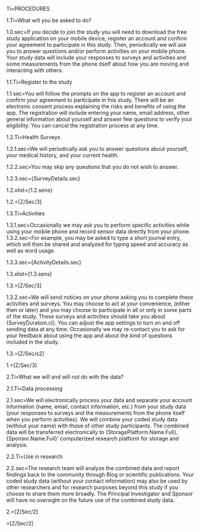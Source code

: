 Ti=PROCEDURES

1.Ti=What will you be asked to do?

1.0.sec=If you decide to join the study you will need to download the free study application on your mobile device, register an account and confirm your agreement to participate in this study.  Then, periodically we will ask you to answer questions and/or perform activities on your mobile phone. Your study data will include your responses to surveys and activities and some measurements from the phone itself about how you are moving and interacting with others.

1.1.Ti=Register to the study

1.1.sec=You will follow the prompts on the app to register an account and confirm your agreement to participate in this study. There will be an electronic consent process explaining the risks and benefits of using the app.  The registration will include entering your name, email address, other general information about yourself and answer few questions to verify your eligibility.  You can cancel the registration process at any time.

1.2.Ti=Health Surveys

1.2.1.sec=We will periodically ask you to answer questions about yourself, your medical history, and your current health.

1.2.2.sec=You may skip any questions that you do not wish to answer.

1.2.3.sec={SurveyDetails.sec}

1.2.xlist={1.2.sens}

1.2.=[Z/Sec/3]

1.3.Ti=Activities

1.3.1.sec=Occasionally we may ask you to perform specific activities while using your mobile phone and record sensor data directly from your phone.
1.3.2.sec=For example, you may be asked to type a short journal entry, which will then be shared and analyzed for typing speed and accuracy as well as word usage.

1.3.3.sec={ActivityDetails.sec}

1.3.xlist={1.3.sens}

1.3.=[Z/Sec/3]

1.3.2.sec=We will send notices on your phone asking you to complete these activities and surveys.  You may choose to act at your convenience, (either then or later) and you may choose to participate in all or only in some parts of the study. These surveys and activities should take you about {SurveyDuration.cl}. You can adjust the app settings to turn on and off sending data at any time.  Occasionally we may re-contact you to ask for your feedback about using the app and about the kind of questions included in the study.

1.3.=[Z/Sec/s2]

1.=[Z/Sec/3]

2.Ti=What we will and will not do with the data?

2.1.Ti=Data processing

2.1.sec=We will electronically process your data and separate your account information (name, email, contact information, etc.) from your study data (your responses to surveys and the measurements from the phone itself when you perform activities). We will combine your coded study data (without your name) with those of other study participants.  The combined data will be transferred electronically to {StoragePlatform.Name.Full}, {Sponsor.Name.Full}’ computerized research platform for storage and analysis.

2.2.Ti=Use in research

2.2.sec=The research team will analyze the combined data and report findings back to the community through Blog or scientific publications.  Your coded study data (without your contact information) may also be used by other researchers and for research purposes beyond this study if you choose to share them more broadly.  The Principal Investigator and Sponsor will have no oversight on the future use of the combined study data.

2.=[Z/Sec/2]

=[Z/Sec/2]